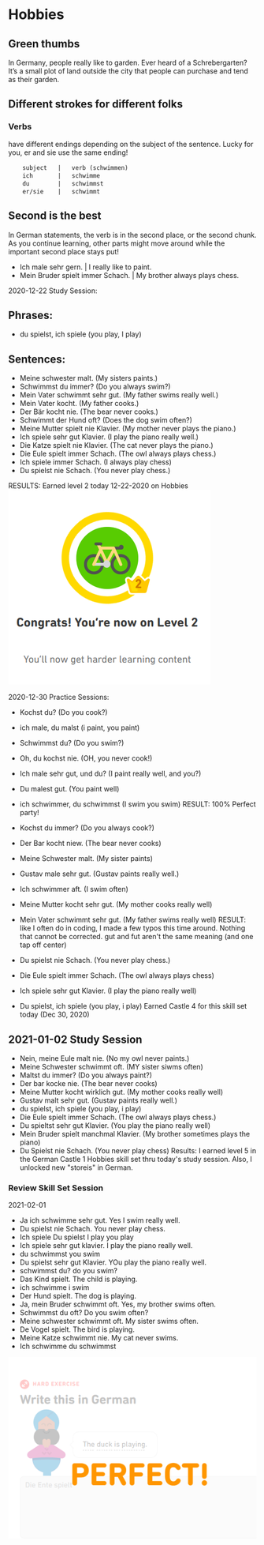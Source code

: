 # Hobbies

## Green thumbs
In Germany, people really like to garden. Ever heard of a Schrebergarten? It’s a small plot of land outside the city that people can purchase and tend as their garden. 

## Different strokes for different folks
### Verbs
 have different endings depending on the subject
 of the sentence. Lucky for you, er and sie use the same ending!
  
        subject   |   verb (schwimmen)
        ich       |   schwimme
        du        |   schwimmst
        er/sie    |   schwimmt
        
## Second is the best
In German statements, the verb is in the second place, or the second chunk. As you continue learning, other parts might move around while the important second place stays put!

* Ich male sehr gern. | I really like to paint.
* Mein Bruder spielt immer Schach. | My brother always plays chess.

2020-12-22 Study Session:
## Phrases:
* du spielst, ich spiele (you play, I play) 

## Sentences: 
* Meine schwester malt. (My sisters paints.) 
* Schwimmst du immer?  (Do you always swim?) 
* Mein Vater schwimmt sehr gut. (My father swims really well.)
* Mein Vater kocht. (My father cooks.) 
* Der Bär kocht nie. (The bear never cooks.)
* Schwimmt der Hund oft? (Does the dog swim often?) 
* Meine Mutter spielt nie Klavier. (My mother never plays the piano.) 
* Ich spiele sehr gut Klavier. (I play the piano really well.) 
* Die Katze spielt nie Klavier.  (The cat never plays the piano.) 
* Die Eule spielt immer Schach. (The owl always plays chess.) 
* Ich spiele immer Schach.  (I always play chess)
* Du spielst nie Schach.  (You never play chess.) 

RESULTS: 
Earned level 2 today 12-22-2020 on Hobbies 
![Level 2 on Hobbies](https://github.com/EO4wellness/T-I-L/blob/main/polyglot/aleman/images/hobies-2.png)

2020-12-30 Practice Sessions:
* Kochst du? (Do you cook?)
* ich male, du malst (i paint, you paint)
* Schwimmst du? (Do you swim?)
* Oh, du kochst nie.  (OH, you never cook!)
* Ich male sehr gut, und du? (I paint really well, and you?)
* Du malest gut. (You paint well)
* ich schwimmer, du schwimmst (I swim you swim)
RESULT: 100% Perfect party! 

* Kochst du immer?  (Do you always cook?) 
* Der Bar kocht niew. (The bear never cooks)
* Meine Schwester malt. (My sister paints)
* Gustav male sehr gut. (Gustav paints really well.)
* Ich schwimmer aft. (I swim often)
* Meine Mutter kocht sehr gut. (My mother cooks really well)
* Mein Vater schwimmt sehr gut. (My father swims really well)
RESULT: like I often do in coding, I made a few typos this time around.  Nothing that cannot be corrected.  gut and fut aren't the same meaning (and one tap off center)

* Du spielst nie Schach. (You never play chess.)
* Die Eule spielt immer Schach. (The owl always plays chess)
* Ich spiele sehr gut Klavier. (I play the piano really well)
* Du spielst, ich spiele (you play, i play)
Earned Castle 4 for this skill set today (Dec 30, 2020) 


## 2021-01-02 Study Session 
* Nein, meine Eule malt nie. (No my owl never paints.)
* Meine Schwester schwimmt oft. (MY sister siwms often)
* Maltst du immer?  (Do you always paint?)
* Der bar kocke nie. (The bear never cooks)
* Meine Mutter kocht wirklich gut. (My mother cooks really well)
* Gustav malt sehr gut. (Gustav paints really well.)
* du spielst, ich spiele (you play, i play)
* Die Eule spielt immer Schach. (The owl always plays chess.)
* Du spieltst sehr gut Klavier. (You play the piano really well)
* Mein Bruder spielt manchmal Klavier. (My brother sometimes plays the piano)
* Du Spielst nie Schach. (You never play chess)
Results:  I earned level 5 in the German Castle 1 Hobbies skill set thru today's study session.  Also, I unlocked new "storeis" in German. 


### Review Skill Set Session 
2021-02-01<br>
* Ja ich schwimme sehr gut. Yes I swim really well. 
* Du spielst nie Schach. You never play chess. 
* Ich spiele Du spielst I play you play 
* Ich spiele sehr gut klavier. I play the piano really well. 
* du schwimmst you swim 
* Du spielst sehr gut Klavier. YOu play the piano really well. 
* schwimmst du?  do you swim?
* Das Kind spielt. The child is playing.  
* ich schwimme i swim
* Der Hund spielt. The dog is playing. 
* Ja, mein Bruder schwimmt oft. Yes, my brother swims often.  
* Schwimmst du oft? Do you swim often?  
* Meine schwester schwimmt oft. My sister swims often. 
* De Vogel spielt. The bird is playing. 
* Meine Katze schwimmt nie. My cat never swims. 
* Ich schwimme du schwimmst 


![perfect](https://github.com/EO4wellness/T-I-L/blob/main/polyglot/aleman/study-sessions/2021-Feb/2021-02-01-study-session-hobbies-castle-1.png)

